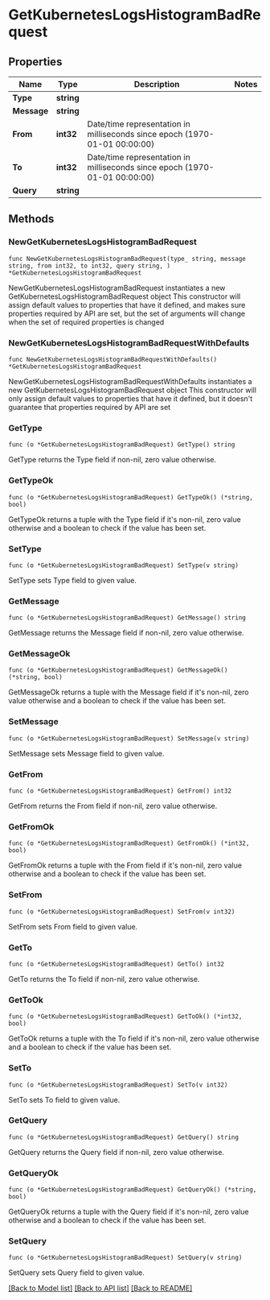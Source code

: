 # GetKubernetesLogsHistogramBadRequest

## Properties

Name | Type | Description | Notes
------------ | ------------- | ------------- | -------------
**Type** | **string** |  | 
**Message** | **string** |  | 
**From** | **int32** | Date/time representation in milliseconds since epoch (1970-01-01 00:00:00) | 
**To** | **int32** | Date/time representation in milliseconds since epoch (1970-01-01 00:00:00) | 
**Query** | **string** |  | 

## Methods

### NewGetKubernetesLogsHistogramBadRequest

`func NewGetKubernetesLogsHistogramBadRequest(type_ string, message string, from int32, to int32, query string, ) *GetKubernetesLogsHistogramBadRequest`

NewGetKubernetesLogsHistogramBadRequest instantiates a new GetKubernetesLogsHistogramBadRequest object
This constructor will assign default values to properties that have it defined,
and makes sure properties required by API are set, but the set of arguments
will change when the set of required properties is changed

### NewGetKubernetesLogsHistogramBadRequestWithDefaults

`func NewGetKubernetesLogsHistogramBadRequestWithDefaults() *GetKubernetesLogsHistogramBadRequest`

NewGetKubernetesLogsHistogramBadRequestWithDefaults instantiates a new GetKubernetesLogsHistogramBadRequest object
This constructor will only assign default values to properties that have it defined,
but it doesn't guarantee that properties required by API are set

### GetType

`func (o *GetKubernetesLogsHistogramBadRequest) GetType() string`

GetType returns the Type field if non-nil, zero value otherwise.

### GetTypeOk

`func (o *GetKubernetesLogsHistogramBadRequest) GetTypeOk() (*string, bool)`

GetTypeOk returns a tuple with the Type field if it's non-nil, zero value otherwise
and a boolean to check if the value has been set.

### SetType

`func (o *GetKubernetesLogsHistogramBadRequest) SetType(v string)`

SetType sets Type field to given value.


### GetMessage

`func (o *GetKubernetesLogsHistogramBadRequest) GetMessage() string`

GetMessage returns the Message field if non-nil, zero value otherwise.

### GetMessageOk

`func (o *GetKubernetesLogsHistogramBadRequest) GetMessageOk() (*string, bool)`

GetMessageOk returns a tuple with the Message field if it's non-nil, zero value otherwise
and a boolean to check if the value has been set.

### SetMessage

`func (o *GetKubernetesLogsHistogramBadRequest) SetMessage(v string)`

SetMessage sets Message field to given value.


### GetFrom

`func (o *GetKubernetesLogsHistogramBadRequest) GetFrom() int32`

GetFrom returns the From field if non-nil, zero value otherwise.

### GetFromOk

`func (o *GetKubernetesLogsHistogramBadRequest) GetFromOk() (*int32, bool)`

GetFromOk returns a tuple with the From field if it's non-nil, zero value otherwise
and a boolean to check if the value has been set.

### SetFrom

`func (o *GetKubernetesLogsHistogramBadRequest) SetFrom(v int32)`

SetFrom sets From field to given value.


### GetTo

`func (o *GetKubernetesLogsHistogramBadRequest) GetTo() int32`

GetTo returns the To field if non-nil, zero value otherwise.

### GetToOk

`func (o *GetKubernetesLogsHistogramBadRequest) GetToOk() (*int32, bool)`

GetToOk returns a tuple with the To field if it's non-nil, zero value otherwise
and a boolean to check if the value has been set.

### SetTo

`func (o *GetKubernetesLogsHistogramBadRequest) SetTo(v int32)`

SetTo sets To field to given value.


### GetQuery

`func (o *GetKubernetesLogsHistogramBadRequest) GetQuery() string`

GetQuery returns the Query field if non-nil, zero value otherwise.

### GetQueryOk

`func (o *GetKubernetesLogsHistogramBadRequest) GetQueryOk() (*string, bool)`

GetQueryOk returns a tuple with the Query field if it's non-nil, zero value otherwise
and a boolean to check if the value has been set.

### SetQuery

`func (o *GetKubernetesLogsHistogramBadRequest) SetQuery(v string)`

SetQuery sets Query field to given value.



[[Back to Model list]](../README.md#documentation-for-models) [[Back to API list]](../README.md#documentation-for-api-endpoints) [[Back to README]](../README.md)


